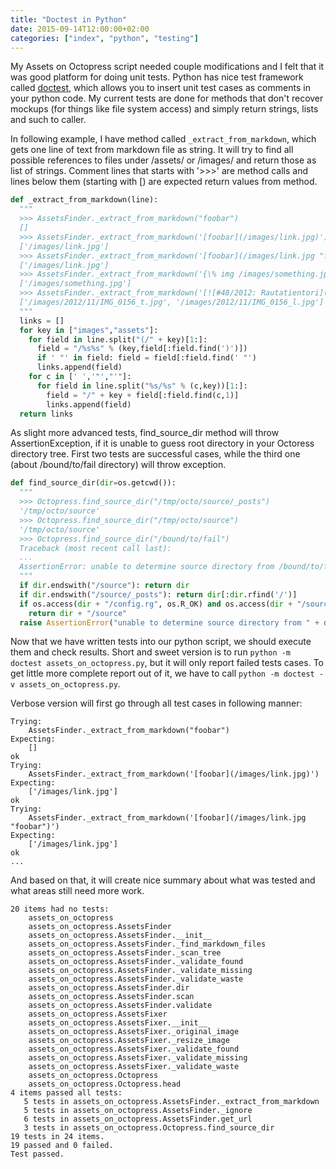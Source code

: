 ```yaml
---
title: "Doctest in Python"
date: 2015-09-14T12:00:00+02:00
categories: ["index", "python", "testing"]
---
```

My Assets on Octopress script needed couple modifications and I felt that it was good platform for doing unit tests. Python has nice test framework called [doctest](http://docs.python.org/3/library/doctest.html), which allows you to insert unit test cases as comments in your python code. My current tests are done for methods that don't recover mockups (for things like file system access) and simply return strings, lists and such to caller.

In following example, I have method called `_extract_from_markdown`, which gets one line of text from markdown file as string. It will try to find all possible references to files under /assets/ or /images/ and return those as list of strings. Comment lines that starts with '>>>' are method calls and lines below them (starting with [) are expected return values from method.

```python
def _extract_from_markdown(line):
  """                                                                                                                        
  >>> AssetsFinder._extract_from_markdown("foobar")
  []
  >>> AssetsFinder._extract_from_markdown('[foobar](/images/link.jpg)')
  ['/images/link.jpg']
  >>> AssetsFinder._extract_from_markdown('[foobar](/images/link.jpg "foobar")')
  ['/images/link.jpg']
  >>> AssetsFinder._extract_from_markdown('{\% img /images/something.jpg "foobar"}')
  ['/images/something.jpg']
  >>> AssetsFinder._extract_from_markdown('[![#48/2012: Rautatientori](/images/2012/11/IMG_0156_t.jpg "#48/2012: Rautatientori")](/images/2012/11/IMG_0156_l.jpg "#48/2012: Rautatientori")')
  ['/images/2012/11/IMG_0156_t.jpg', '/images/2012/11/IMG_0156_l.jpg']                                                     
  """
  links = []
  for key in ["images","assets"]:
    for field in line.split("(/" + key)[1:]:
      field = "/%s%s" % (key,field[:field.find(')')])
      if ' "' in field: field = field[:field.find(' "')
      links.append(field)
    for c in [' ','"',"'"]:
      for field in line.split("%s/%s" % (c,key))[1:]:
        field = "/" + key + field[:field.find(c,1)]
        links.append(field)
  return links
```

As slight more advanced tests, find_source_dir method will throw AssertionException, if it is unable to guess root directory in your Octoress directory tree. First two tests are successful cases, while the third one (about /bound/to/fail directory) will throw exception.

```python
def find_source_dir(dir=os.getcwd()):
  """                                                                                                                        
  >>> Octopress.find_source_dir("/tmp/octo/source/_posts")                                                                   
  '/tmp/octo/source'                                                                                                         
  >>> Octopress.find_source_dir("/tmp/octo/source")                                                                          
  '/tmp/octo/source'                                                                                                         
  >>> Octopress.find_source_dir("/bound/to/fail")                                                                            
  Traceback (most recent call last):                                                                                         
  ...                                                                                                                        
  AssertionError: unable to determine source directory from /bound/to/fail                                                   
  """
  if dir.endswith("/source"): return dir
  if dir.endswith("/source/_posts"): return dir[:dir.rfind('/')]
  if os.access(dir + "/config.rg", os.R_OK) and os.access(dir + "/source",os.F_OK):
    return dir + "/source"
  raise AssertionError("unable to determine source directory from " + dir)
```

Now that we have written tests into our python script, we should execute them and check results. Short and sweet version is to run `python -m doctest assets_on_octopress.py`, but it will only report failed tests cases. To get little more complete report out of it, we have to call `python -m doctest -v assets_on_octopress.py`.

Verbose version will first go through all test cases in following manner:

```
Trying:
    AssetsFinder._extract_from_markdown("foobar")
Expecting:
    []
ok
Trying:
    AssetsFinder._extract_from_markdown('[foobar](/images/link.jpg)')
Expecting:
    ['/images/link.jpg']
ok
Trying:
    AssetsFinder._extract_from_markdown('[foobar](/images/link.jpg "foobar")')
Expecting:
    ['/images/link.jpg']
ok
...
```

And based on that, it will create nice summary about what was tested and what areas still need more work.

```
20 items had no tests:
    assets_on_octopress
    assets_on_octopress.AssetsFinder
    assets_on_octopress.AssetsFinder.__init__
    assets_on_octopress.AssetsFinder._find_markdown_files
    assets_on_octopress.AssetsFinder._scan_tree
    assets_on_octopress.AssetsFinder._validate_found
    assets_on_octopress.AssetsFinder._validate_missing
    assets_on_octopress.AssetsFinder._validate_waste
    assets_on_octopress.AssetsFinder.dir
    assets_on_octopress.AssetsFinder.scan
    assets_on_octopress.AssetsFinder.validate
    assets_on_octopress.AssetsFixer
    assets_on_octopress.AssetsFixer.__init__
    assets_on_octopress.AssetsFixer._original_image
    assets_on_octopress.AssetsFixer._resize_image
    assets_on_octopress.AssetsFixer._validate_found
    assets_on_octopress.AssetsFixer._validate_missing
    assets_on_octopress.AssetsFixer._validate_waste
    assets_on_octopress.Octopress
    assets_on_octopress.Octopress.head
4 items passed all tests:
   5 tests in assets_on_octopress.AssetsFinder._extract_from_markdown
   5 tests in assets_on_octopress.AssetsFinder._ignore
   6 tests in assets_on_octopress.AssetsFinder.get_url
   3 tests in assets_on_octopress.Octopress.find_source_dir
19 tests in 24 items.
19 passed and 0 failed.
Test passed.
```
